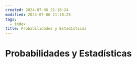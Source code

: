 ```yaml
---
created: 2024-07-06 21:18:24
modified: 2024-07-06 21:18:25
tags:
  - index
title: Probabilidades y Estadísticas
---
```


# Probabilidades y Estadísticas
